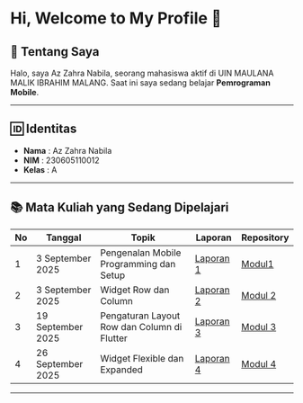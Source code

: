 # Hi, Welcome to My Profile 👋

## 📖 Tentang Saya
Halo, saya Az Zahra Nabila, seorang mahasiswa aktif di UIN MAULANA MALIK IBRAHIM MALANG.  Saat ini saya sedang belajar **Pemrograman Mobile**.

---

## 🆔 Identitas
- **Nama**  : Az Zahra Nabila 
- **NIM**   : 230605110012  
- **Kelas** : A  

---

## 📚 Mata Kuliah yang Sedang Dipelajari

| No | Tanggal         | Topik                                           | Laporan            | Repository  |
|----|-----------------|-------------------------------------------------|--------------------|-------------|
| 1  | 3 September 2025 | Pengenalan Mobile Programming dan Setup         | [Laporan 1](http://https://github.com/azzahranabilaa/Mobile-Programing-BAB-1 "Laporan 1")   | [Modul1](http://https://github.com/azzahranabilaa/Mobile-Programing-BAB-1 "Modul1") |
| 2  | 3 September 2025 | Widget Row dan Column                          | [Laporan 2](http://https://github.com/azzahranabilaa/Mobile-Programing-BAB-2/tree/main "Laporan 2")     | [Modul 2](https://github.com/azzahranabilaa/PRAKTIKUM-MOBILE-PROGRAMING-BAB-2 "Modul 2") |
| 3  | 19 September 2025 | Pengaturan Layout Row dan Column di Flutter    | [Laporan 3](#)     | [Modul 3](#) |
| 4  | 26 September 2025 | Widget Flexible dan Expanded                   | [Laporan 4](#)     | [Modul 4](#) |

---
